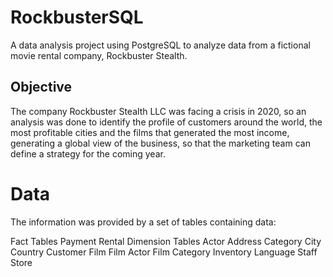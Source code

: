 # RockbusterSQL
A data analysis project using PostgreSQL to analyze data from a fictional movie rental company, Rockbuster Stealth.
## Objective 
The company Rockbuster Stealth LLC was facing a crisis in 2020, so an analysis was done to identify the profile of customers around the world, the most profitable cities and the films that generated the most income, generating a global view of the business, so that the marketing team can define a strategy for the coming year. 
# Data
The information was provided by a set of tables containing data:

Fact Tables
Payment
Rental
Dimension Tables
Actor
Address
Category
City
Country
Customer
Film
Film Actor
Film Category
Inventory
Language
Staff
Store
